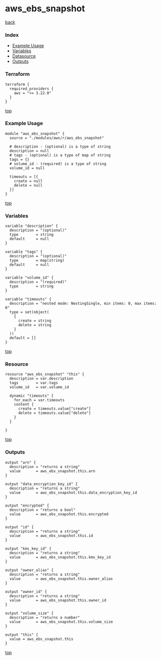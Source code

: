 # aws_ebs_snapshot

[back](../aws.md)

### Index

- [Example Usage](#example-usage)
- [Variables](#variables)
- [Datasource](#datasource)
- [Outputs](#outputs)

### Terraform

```hcl
terraform {
  required_providers {
    aws = ">= 3.22.0"
  }
}
```

[top](#index)

### Example Usage

```hcl
module "aws_ebs_snapshot" {
  source = "./modules/aws/r/aws_ebs_snapshot"

  # description - (optional) is a type of string
  description = null
  # tags - (optional) is a type of map of string
  tags = {}
  # volume_id - (required) is a type of string
  volume_id = null

  timeouts = [{
    create = null
    delete = null
  }]
}
```

[top](#index)

### Variables

```hcl
variable "description" {
  description = "(optional)"
  type        = string
  default     = null
}

variable "tags" {
  description = "(optional)"
  type        = map(string)
  default     = null
}

variable "volume_id" {
  description = "(required)"
  type        = string
}

variable "timeouts" {
  description = "nested mode: NestingSingle, min items: 0, max items: 0"
  type = set(object(
    {
      create = string
      delete = string
    }
  ))
  default = []
}
```

[top](#index)

### Resource

```hcl
resource "aws_ebs_snapshot" "this" {
  description = var.description
  tags        = var.tags
  volume_id   = var.volume_id

  dynamic "timeouts" {
    for_each = var.timeouts
    content {
      create = timeouts.value["create"]
      delete = timeouts.value["delete"]
    }
  }

}
```

[top](#index)

### Outputs

```hcl
output "arn" {
  description = "returns a string"
  value       = aws_ebs_snapshot.this.arn
}

output "data_encryption_key_id" {
  description = "returns a string"
  value       = aws_ebs_snapshot.this.data_encryption_key_id
}

output "encrypted" {
  description = "returns a bool"
  value       = aws_ebs_snapshot.this.encrypted
}

output "id" {
  description = "returns a string"
  value       = aws_ebs_snapshot.this.id
}

output "kms_key_id" {
  description = "returns a string"
  value       = aws_ebs_snapshot.this.kms_key_id
}

output "owner_alias" {
  description = "returns a string"
  value       = aws_ebs_snapshot.this.owner_alias
}

output "owner_id" {
  description = "returns a string"
  value       = aws_ebs_snapshot.this.owner_id
}

output "volume_size" {
  description = "returns a number"
  value       = aws_ebs_snapshot.this.volume_size
}

output "this" {
  value = aws_ebs_snapshot.this
}
```

[top](#index)